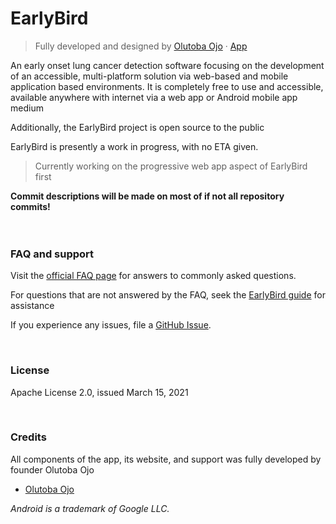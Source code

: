 # EarlyBird
> Fully developed and designed by  [Olutoba Ojo](https://tobaojo.com) &middot; [App](https://tobaojo.com) <!-- Replace link with download link) -->

An early onset lung cancer detection software focusing on the development of an accessible, multi-platform solution via web-based and mobile application based environments. It is completely free to use and accessible, available anywhere with internet via a web app or Android mobile app medium

Additionally, the EarlyBird project is open source to the public

EarlyBird is presently a work in progress, with no ETA given. 
> Currently working on the progressive web app aspect of EarlyBird first

**Commit descriptions will be made on most of if not all repository commits!**
<br><br><br>


### FAQ and support

Visit the [official FAQ page](https://toba-o.github.io/EarlyBird/support/) for answers to commonly asked questions.

For questions that are not answered by the FAQ, seek the [EarlyBird guide](https://toba-o.github.io/EarlyBird/documentation/) for assistance<!-- Add walter guide link -->

If you experience any issues, file a [GitHub Issue](https://github.com/Toba-O/EarlyBird/issues).

<br>

### License

Apache License 2.0, issued March 15, 2021

<br>

### Credits

All components of the app, its website, and support was fully developed by founder Olutoba Ojo
- [Olutoba Ojo](http://tobaojo.com/)

<i> 
  Android is a trademark of Google LLC. <br>
</i>

